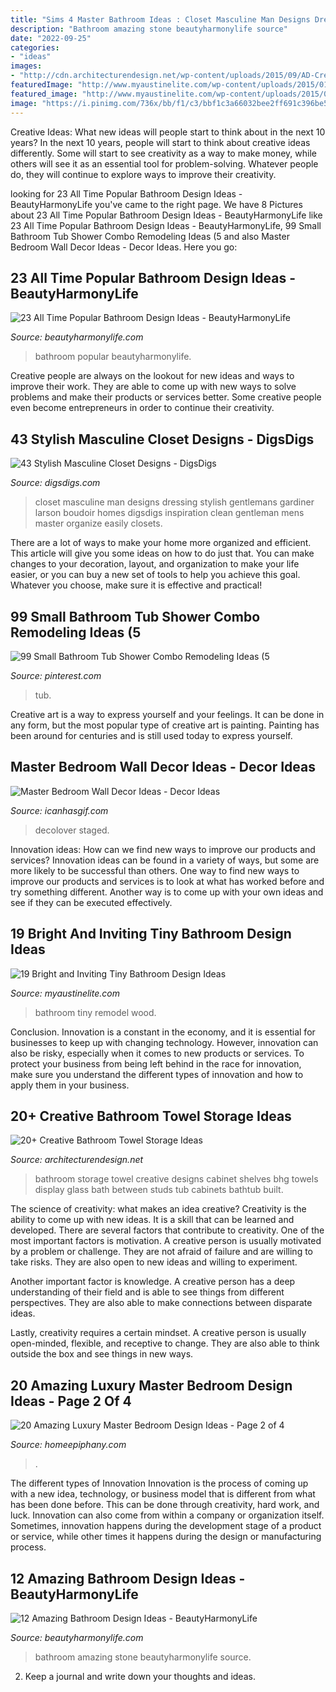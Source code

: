 ```yaml
---
title: "Sims 4 Master Bathroom Ideas : Closet Masculine Man Designs Dressing Stylish Gentlemans Gardiner Larson Boudoir Homes Digsdigs Inspiration Clean Gentleman Mens Master Organize Easily Closets"
description: "Bathroom amazing stone beautyharmonylife source"
date: "2022-09-25"
categories:
- "ideas"
images:
- "http://cdn.architecturendesign.net/wp-content/uploads/2015/09/AD-Creative-Bathroom-Towel-Storage-Ideas-10.jpg"
featuredImage: "http://www.myaustinelite.com/wp-content/uploads/2015/01/tiny-bathroom-design-ideas-in-black-and-white-with-rustic-wood-cabinets.jpg"
featured_image: "http://www.myaustinelite.com/wp-content/uploads/2015/01/tiny-bathroom-design-ideas-in-black-and-white-with-rustic-wood-cabinets.jpg"
image: "https://i.pinimg.com/736x/bb/f1/c3/bbf1c3a66032bee2ff691c396be5f04e.jpg"
---
```



Creative Ideas: What new ideas will people start to think about in the next 10 years?
In the next 10 years, people will start to think about creative ideas differently. Some will start to see creativity as a way to make money, while others will see it as an essential tool for problem-solving. Whatever people do, they will continue to explore ways to improve their creativity.

	

		
looking for 23 All Time Popular Bathroom Design Ideas - BeautyHarmonyLife you've came to the right page. We have 8 Pictures about 23 All Time Popular Bathroom Design Ideas - BeautyHarmonyLife like 23 All Time Popular Bathroom Design Ideas - BeautyHarmonyLife, 99 Small Bathroom Tub Shower Combo Remodeling Ideas (5 and also Master Bedroom Wall Decor Ideas - Decor Ideas. Here you go:
		
    
## 23 All Time Popular Bathroom Design Ideas - BeautyHarmonyLife

<img loading=lazy src="https://beautyharmonylife.com/wp-content/uploads/2014/03/bathroom+14.jpg" onerror="this.onerror=null;this.src='https://tse4.mm.bing.net/th?id=OIP.HUYixgPib0PyP_DhIPWOawHaLH&amp;pid=15.1';" alt="23 All Time Popular Bathroom Design Ideas - BeautyHarmonyLife">

_Source: beautyharmonylife.com_

>bathroom popular beautyharmonylife. 

	

Creative people are always on the lookout for new ideas and ways to improve their work. They are able to come up with new ways to solve problems and make their products or services better. Some creative people even become entrepreneurs in order to continue their creativity.

    
## 43 Stylish Masculine Closet Designs - DigsDigs

<img loading=lazy src="http://www.digsdigs.com/photos/stylish-masculine-closet-designs-21.jpg" onerror="this.onerror=null;this.src='https://tse1.mm.bing.net/th?id=OIP.Fl1KsRXvjc7IxcEzPL-hdwHaJ7&amp;pid=15.1';" alt="43 Stylish Masculine Closet Designs - DigsDigs">

_Source: digsdigs.com_

>closet masculine man designs dressing stylish gentlemans gardiner larson boudoir homes digsdigs inspiration clean gentleman mens master organize easily closets. 

	

There are a lot of ways to make your home more organized and efficient. This article will give you some ideas on how to do just that. You can make changes to your decoration, layout, and organization to make your life easier, or you can buy a new set of tools to help you achieve this goal. Whatever you choose, make sure it is effective and practical!

    
## 99 Small Bathroom Tub Shower Combo Remodeling Ideas (5

<img loading=lazy src="https://i.pinimg.com/736x/bb/f1/c3/bbf1c3a66032bee2ff691c396be5f04e.jpg" onerror="this.onerror=null;this.src='https://tse2.mm.bing.net/th?id=OIP.i2H4B39ZvVdvZ8c0n5srRgHaLI&amp;pid=15.1';" alt="99 Small Bathroom Tub Shower Combo Remodeling Ideas (5">

_Source: pinterest.com_

>tub. 

	

Creative art is a way to express yourself and your feelings. It can be done in any form, but the most popular type of creative art is painting. Painting has been around for centuries and is still used today to express yourself.

    
## Master Bedroom Wall Decor Ideas - Decor Ideas

<img loading=lazy src="https://www.icanhasgif.com/wp-content/uploads/2016/01/Master-Bedroom-Wall-Decor-Ideas-1024x765.jpg" onerror="this.onerror=null;this.src='https://tse4.mm.bing.net/th?id=OIP.DZh9cCui14Hv6LD5sh7s-gHaFi&amp;pid=15.1';" alt="Master Bedroom Wall Decor Ideas - Decor Ideas">

_Source: icanhasgif.com_

>decolover staged. 

	

Innovation ideas: How can we find new ways to improve our products and services?
Innovation ideas can be found in a variety of ways, but some are more likely to be successful than others. One way to find new ways to improve our products and services is to look at what has worked before and try something different. Another way is to come up with your own ideas and see if they can be executed effectively.

    
## 19 Bright And Inviting Tiny Bathroom Design Ideas

<img loading=lazy src="http://www.myaustinelite.com/wp-content/uploads/2015/01/tiny-bathroom-design-ideas-in-black-and-white-with-rustic-wood-cabinets.jpg" onerror="this.onerror=null;this.src='https://tse2.mm.bing.net/th?id=OIP.hAik-eOKx_2d0DkkuueVawHaKR&amp;pid=15.1';" alt="19 Bright and Inviting Tiny Bathroom Design Ideas">

_Source: myaustinelite.com_

>bathroom tiny remodel wood. 

	

Conclusion.
Innovation is a constant in the economy, and it is essential for businesses to keep up with changing technology. However, innovation can also be risky, especially when it comes to new products or services. To protect your business from being left behind in the race for innovation, make sure you understand the different types of innovation and how to apply them in your business.

    
## 20+ Creative Bathroom Towel Storage Ideas

<img loading=lazy src="http://cdn.architecturendesign.net/wp-content/uploads/2015/09/AD-Creative-Bathroom-Towel-Storage-Ideas-10.jpg" onerror="this.onerror=null;this.src='https://tse4.mm.bing.net/th?id=OIP.yJiDIBClzSJpCk8MWJUfhwHaJ4&amp;pid=15.1';" alt="20+ Creative Bathroom Towel Storage Ideas">

_Source: architecturendesign.net_

>bathroom storage towel creative designs cabinet shelves bhg towels display glass bath between studs tub cabinets bathtub built. 

	

The science of creativity: what makes an idea creative?
Creativity is the ability to come up with new ideas. It is a skill that can be learned and developed. There are several factors that contribute to creativity.
One of the most important factors is motivation. A creative person is usually motivated by a problem or challenge. They are not afraid of failure and are willing to take risks. They are also open to new ideas and willing to experiment.

Another important factor is knowledge. A creative person has a deep understanding of their field and is able to see things from different perspectives. They are also able to make connections between disparate ideas.

Lastly, creativity requires a certain mindset. A creative person is usually open-minded, flexible, and receptive to change. They are also able to think outside the box and see things in new ways.

    
## 20 Amazing Luxury Master Bedroom Design Ideas - Page 2 Of 4

<img loading=lazy src="https://homeepiphany.com/wp-content/uploads/2017/04/20-Amazing-Luxury-Master-Bedroom-Design-Ideas-title.jpg" onerror="this.onerror=null;this.src='https://tse2.mm.bing.net/th?id=OIP.jOTyNnSB42bN-mmf1X-drAHaFj&amp;pid=15.1';" alt="20 Amazing Luxury Master Bedroom Design Ideas - Page 2 of 4">

_Source: homeepiphany.com_

>. 

	

The different types of Innovation
Innovation is the process of coming up with a new idea, technology, or business model that is different from what has been done before. This can be done through creativity, hard work, and luck. Innovation can also come from within a company or organization itself. Sometimes, innovation happens during the development stage of a product or service, while other times it happens during the design or manufacturing process.

    
## 12 Amazing Bathroom Design Ideas - BeautyHarmonyLife

<img loading=lazy src="https://beautyharmonylife.com/wp-content/uploads/2013/08/stone-bathroom-design-ideas-800x1203.jpg" onerror="this.onerror=null;this.src='https://tse2.mm.bing.net/th?id=OIP.6_yIDXccNkMZK7-koYROAQHaLI&amp;pid=15.1';" alt="12 Amazing Bathroom Design Ideas - BeautyHarmonyLife">

_Source: beautyharmonylife.com_

>bathroom amazing stone beautyharmonylife source. 

	

2. Keep a journal and write down your thoughts and ideas.

